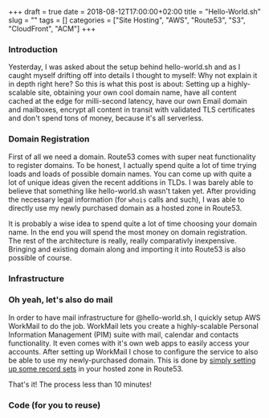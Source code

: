 +++ 
draft = true
date = 2018-08-12T17:00:00+02:00
title = "Hello-World.sh"
slug = "" 
tags = []
categories = ["Site Hosting", "AWS", "Route53", "S3", "CloudFront", "ACM"]
+++

### Introduction

Yesterday, I was asked about the setup behind hello-world.sh and as I caught
myself drifting off into details I thought to myself: Why not explain it in
depth right here? So this is what this post is about: Setting up a
highly-scalable site, obtaining your own cool domain name, have all content
cached at the edge for milli-second latency, have our own Email domain and
mailboxes, encrypt all content in transit with validated TLS certificates and
don't spend tons of money, because it's all serverless. 

### Domain Registration

First of all we need a domain. Route53 comes with super neat functionality to
register domains. To be honest, I actually spend quite a lot of time trying
loads and loads of possible domain names. You can come up with quite a lot of
unique ideas given the recent additions in TLDs. I was barely able to believe
that something like hello-world.sh wasn't taken yet. After providing the
necessary legal information (for `whois` calls and such), I was able to directly
use my newly purchased domain as a hosted zone in Route53.

It is probably a wise idea to spend quite a lot of time choosing your domain
name. In the end you will spend the most money on domain registration. The rest
of the architecture is really, really comparativly inexpensive. Bringing and
existing domain along and importing it into Route53 is also possible of course.

### Infrastructure




### Oh yeah, let's also do mail

In order to have mail infrastructure for @hello-world.sh, I quickly setup AWS
WorkMail to do the job. WorkMail lets you create a highly-scalable Personal
Information Management (PIM) suite with mail, calendar and contacts
functionality. It even comes with it's own web apps to easily access your
accounts. After setting up WorkMail I chose to configure the service to also be
able to use my newly-purchased domain. This is done by [simply setting up some
record
sets](https://docs.aws.amazon.com/workmail/latest/adminguide/add_domain.html)
in your hosted zone in Route53.

That's it! The process less than 10 minutes!

### Code (for you to reuse)
